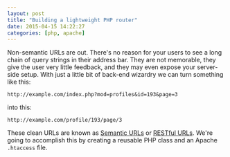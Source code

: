 ```yaml
---
layout: post
title: "Building a lightweight PHP router"
date: 2015-04-15 14:22:27
categories: [php, apache]
---
```


Non-semantic URLs are out. There's no reason for your users to see a long chain of query strings in their address bar. They are not memorable, they give the user very little feedback, and they may even expose your server-side setup. With just a little bit of back-end wizardry we can turn something like this:

`http://example.com/index.php?mod=profiles&id=193&page=3`

into this:

`http://example.com/profile/193/page/3`

These clean URLs are known as [Semantic URLs][semantic url] or [RESTful URLs][semantic url]. We're going to accomplish this by creating a reusable PHP class and an Apache `.htaccess` file.

[semantic url]: http://en.wikipedia.org/wiki/Semantic_URL